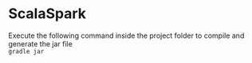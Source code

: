 # ScalaSpark
Execute the following command inside the project folder to compile and generate the jar file <br/>
<code>gradle jar<code>
